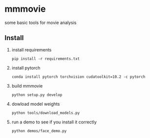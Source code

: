 # mmmovie

some basic tools for movie analysis

## Install

1. install requirements

    ```pip install -r requirements.txt```

2. install pytorch

    ```conda install pytorch torchvision cudatoolkit=10.2 -c pytorch```

3. build mmmovie

    ```python setup.py develop```

4. dowload model weights

    ```python tools/download_models.py```

5. run a demo to see if you install it correctly

    ```python demos/face_demo.py```
